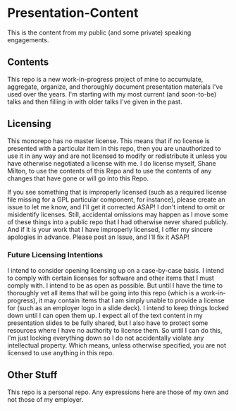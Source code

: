 # Presentation-Content

This is the content from my public (and some private) speaking engagements.

## Contents

This repo is a new work-in-progress project of mine to accumulate, aggregate, organize, and thoroughly document presentation materials I've used over the years. I'm starting with my most current (and soon-to-be) talks and then filling in with older talks I've given in the past.

## Licensing

This monorepo has no master license. This means that if no license is presented with a particular item in this repo, then you are unauthorized to use it in any way and are not licensed to modify or redistribute it unless you have otherwise negotiated a license with me. I do license myself, Shane Milton, to use the contents of this Repo and to use the contents of any changes that have gone or will go into this Repo.

If you see something that is improperly licensed (such as a required license file missing for a GPL particular component, for instance), please create an issue to let me know, and I'll get it corrected ASAP! I don't intend to omit or misidentify licenses. Still, accidental omissions may happen as I move some of these things into a public repo that I had otherwise never shared publicly. And if it is your work that I have improperly licensed, I offer my sincere apologies in advance. Please post an Issue, and I'll fix it ASAP!

### Future Licensing Intentions

I intend to consider opening licensing up on a case-by-case basis. I intend to comply with certain licenses for software and other items that I must comply with. I intend to be as open as possible. But until I have the time to thoroughly vet all items that will be going into this repo (which is a work-in-progress), it may contain items that I am simply unable to provide a license for (such as an employer logo in a slide deck). I intend to keep things locked down until I can open them up. I expect all of the text content in my presentation slides to be fully shared, but I also have to protect some resources where I have no authority to license them. So until I can do this, I'm just locking everything down so I do not accidentally violate any intellectual property. Which means, unless otherwise specified, you are not licensed to use anything in this repo.

## Other Stuff

This repo is a personal repo. Any expressions here are those of my own and not those of my employer.